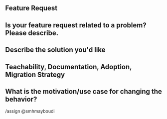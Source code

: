 ## Feature Request

## Is your feature request related to a problem? Please describe.

<!-- A clear and concise description of what the problem is. Ex. I have an issue when [...] -->

## Describe the solution you'd like

<!-- A clear and concise description of what you want to happen. Add any considered drawbacks. -->

## Teachability, Documentation, Adoption, Migration Strategy

<!-- If you can, explain how users will be able to use this and possibly write out a version of the docs. Maybe a screenshot or design? -->

## What is the motivation/use case for changing the behavior?

<!-- Describe the motivation or the concrete use case. -->

/assign @smhmayboudi
